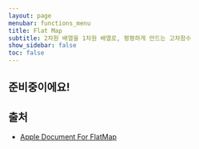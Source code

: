 ```yaml
---
layout: page
menubar: functions_menu
title: Flat Map
subtitle: 2차원 배열을 1차원 배열로, 평평하게 만드는 고차함수
show_sidebar: false
toc: false
---
```


## 준비중이에요!

<!-- Swift 4.1에서 compactMap과 분리됨 -->

## 출처
- [Apple Document For FlatMap](https://developer.apple.com/documentation/swift/sequence/flatmap(_:)-jo2y)